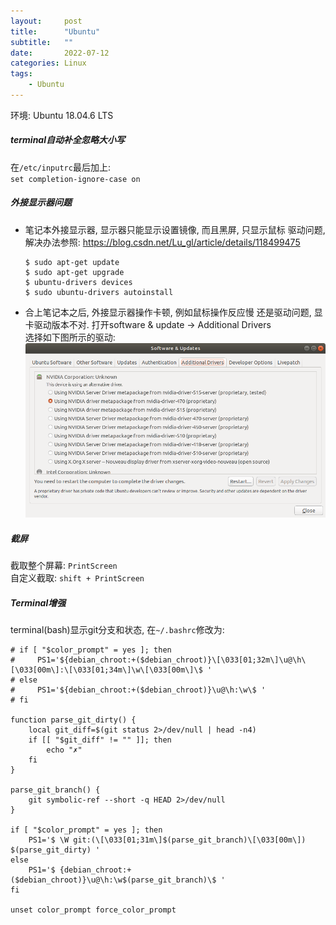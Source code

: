 ```yaml
---
layout:     post
title:      "Ubuntu"
subtitle:   ""
date:       2022-07-12
categories: Linux
tags:
    - Ubuntu
---
```


环境: Ubuntu 18.04.6 LTS

##### terminal自动补全忽略大小写

在`/etc/inputrc`最后加上:  
`set completion-ignore-case on`

##### 外接显示器问题

- 笔记本外接显示器, 显示器只能显示设置镜像, 而且黑屏, 只显示鼠标
  驱动问题, 解决办法参照: <https://blog.csdn.net/Lu_gl/article/details/118499475>  
  ```shell
  $ sudo apt-get update
  $ sudo apt-get upgrade
  $ ubuntu-drivers devices
  $ sudo ubuntu-drivers autoinstall
  ```
- 合上笔记本之后, 外接显示器操作卡顿, 例如鼠标操作反应慢
  还是驱动问题, 显卡驱动版本不对. 打开software & update -> Additional Drivers  
  选择如下图所示的驱动:  
  <img src="images/posts/gpu_driver.png">

##### 截屏

截取整个屏幕: `PrintScreen`  
自定义截取: `shift + PrintScreen`

##### Terminal增强

terminal(bash)显示git分支和状态, 在`~/.bashrc`修改为:
```shell
# if [ "$color_prompt" = yes ]; then
#     PS1='${debian_chroot:+($debian_chroot)}\[\033[01;32m\]\u@\h\[\033[00m\]:\[\033[01;34m\]\w\[\033[00m\]\$ '
# else
#     PS1='${debian_chroot:+($debian_chroot)}\u@\h:\w\$ '
# fi

function parse_git_dirty() {
    local git_diff=$(git status 2>/dev/null | head -n4)
    if [[ "$git_diff" != "" ]]; then
        echo "✗"
    fi
}

parse_git_branch() {
    git symbolic-ref --short -q HEAD 2>/dev/null
}

if [ "$color_prompt" = yes ]; then
    PS1='$ \W git:(\[\033[01;31m\]$(parse_git_branch)\[\033[00m\]) $(parse_git_dirty) '
else
    PS1='$ {debian_chroot:+($debian_chroot)}\u@\h:\w$(parse_git_branch)\$ '
fi

unset color_prompt force_color_prompt
```
